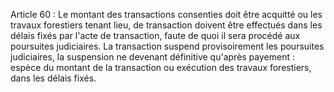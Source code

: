 Article 60 : Le montant des transactions consenties doit être
acquitté ou les travaux forestiers tenant lieu, de transaction doivent
être effectués dans les délais fixés par l'acte de transaction, faute de
quoi il sera procédé aux poursuites judiciaires.
La transaction suspend provisoirement les poursuites judi­ciaires, la
suspension ne devenant définitive qu'après payement : espèce du montant
de la transaction ou exécution des travaux forestiers, dans les délais
fixés.